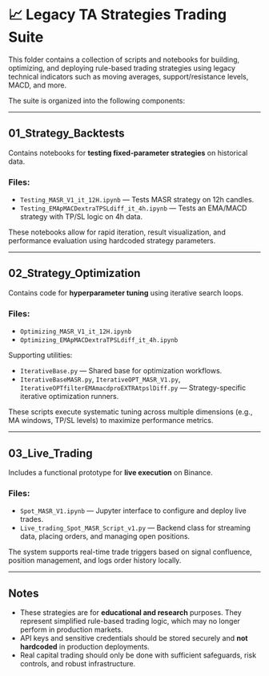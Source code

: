 # 📈 Legacy TA Strategies Trading Suite

This folder contains a collection of scripts and notebooks for building, optimizing, and deploying rule-based trading strategies using legacy technical indicators such as moving averages, support/resistance levels, MACD, and more.

The suite is organized into the following components:

---

## 01_Strategy_Backtests

Contains notebooks for **testing fixed-parameter strategies** on historical data.

### Files:
- `Testing_MASR_V1_it_12H.ipynb` — Tests MASR strategy on 12h candles.
- `Testing_EMApMACDextraTPSLdiff_it_4h.ipynb` — Tests an EMA/MACD strategy with TP/SL logic on 4h data.

These notebooks allow for rapid iteration, result visualization, and performance evaluation using hardcoded strategy parameters.

---

## 02_Strategy_Optimization

Contains code for **hyperparameter tuning** using iterative search loops.

### Files:
- `Optimizing_MASR_V1_it_12H.ipynb`
- `Optimizing_EMApMACDextraTPSLdiff_it_4h.ipynb`

Supporting utilities:
- `IterativeBase.py` — Shared base for optimization workflows.
- `IterativeBaseMASR.py`, `IterativeOPT_MASR_V1.py`, `IterativeOPTfilterEMAmacdproEXTRAtpslDiff.py` — Strategy-specific iterative optimization runners.

These scripts execute systematic tuning across multiple dimensions (e.g., MA windows, TP/SL levels) to maximize performance metrics.

---

## 03_Live_Trading

Includes a functional prototype for **live execution** on Binance.

### Files:
- `Spot_MASR_V1.ipynb` — Jupyter interface to configure and deploy live trades.
- `Live_trading_Spot_MASR_Script_v1.py` — Backend class for streaming data, placing orders, and managing open positions.

The system supports real-time trade triggers based on signal confluence, position management, and logs order history locally.

---

## Notes

- These strategies are for **educational and research** purposes. They represent simplified rule-based trading logic, which may no longer perform in production markets.
- API keys and sensitive credentials should be stored securely and **not hardcoded** in production deployments.
- Real capital trading should only be done with sufficient safeguards, risk controls, and robust infrastructure.

